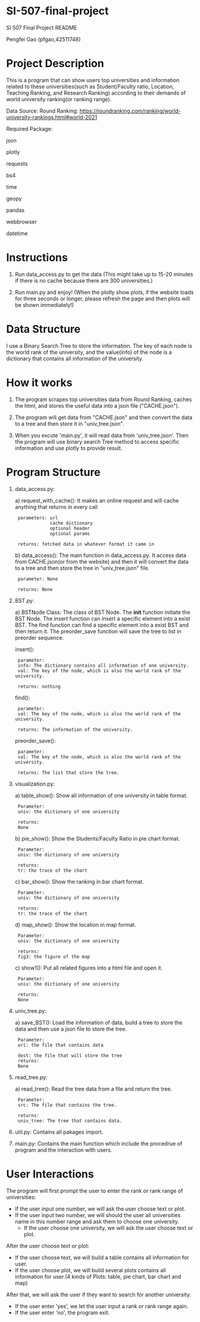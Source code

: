 # SI-507-final-project

SI 507 Final Project README

Pengfei Gao (pfgao,42511748)


# Project Description
This is a program that can show users top universities and information related to
these universities(such as Student/Faculty ratio, Location, Teaching Ranking, and
Research Ranking) according to their demands of world university ranking(or ranking
range).

Data Source:
Round Ranking: https://roundranking.com/ranking/world-university-rankings.html#world-2021

Required Package:

json

plotly

requests

bs4

time

geopy

pandas

webbrowser

datetime

# Instructions

1) Run data_access.py to get the data (This might take up to 15-20 minutes if there is no cache because there are 300 universities.)

2) Run main.py and enjoy! (When the plotly show plots, if the website loads for three seconds or longer, please refresh the page and then plots will be shown immediately!)

# Data Structure
I use a Binary Search Tree to store the information. The key of each node is the world rank of the university, and the value(info) of the node is a dictionary that contains all information of the university.
# How it works

1) The program scrapes top universities data from Round Ranking, caches the html, and stores the useful data into a json file ("CACHE.json").

2) The program will get data from "CACHE.json" and then convert the data to a tree and then store it in "univ_tree.json".

3) When you excute 'main.py', it will read data from 'univ_tree.json'. Then the program will use binary search Tree method to access specific information and use plotly to provide result.

# Program Structure 

1) data_access.py:

    a) request_with_cache(): It makes an online request and will cache anything that returns in every call

        parameters: url
                    cache dictionary
                    optional header
                    optional params
        
        returns: fetched data in whatever format it came in
        
    b) data_access(): The main function in data_access.py. It access data from CACHE.json(or from the website) and then it will convert the data to a tree and then store the tree in "univ_tree.json" file.

        parameter: None
        
        returns: None

2) BST.py:

    a) BSTNode Class: The class of BST Node. The __init__ function initiate the BST Node. The insert function can insert a specific element into a exist BST. The find function can find a specific element into a exist BST and then return it. The preorder_save function will save the tree to list in preorder sequence.

    insert():    
        
        parameter: 
        info: The dictionary contains all information of one university.
        val: The key of the node, which is also the world rank of the university.
        
        returns: nothing
    find():

        parameter:
        val: The key of the node, which is also the world rank of the university.

        returns: The information of the university.
    preorder_save():

        parameter:
        val: The key of the node, which is also the world rank of the university.

        returns: The list that store the tree.
        
3) visualization.py:

    a) table_show(): Show all information of one university in table format.
        
        Parameter: 
        univ: the dictionary of one university

        returns:
        None
    b) pie_show(): Show the Students/Faculty Ratio in pie chart format.
        
        Parameter: 
        univ: the dictionary of one university

        returns:
        tr: the trace of the chart
    c) bar_show(): Show the ranking in bar chart format.
        
        Parameter: 
        univ: the dictionary of one university

        returns:
        tr: the trace of the chart    
    d) map_show(): Show the location in map format.
        
        Parameter: 
        univ: the dictionary of one university

        returns:
        fig3: the figure of the map 
    c) show1(): Put all related figures into a html file and open it.

        Parameter: 
        univ: the dictionary of one university

        returns:
        None

4) univ_tree.py:

    a) save_BST(): Load the information of data, build a tree to store the data and then use a json file to store the tree.
        
        Parameter: 
        ori: the file that contains data

        dest: the file that will store the tree
        returns:
        None
5) read_tree.py:

    a) read_tree(): Read the tree data from a file and return the tree.

        Parameter:
        src: The file that contains the tree.

        returns:
        univ_tree: The tree that contains data.
6) util.py: Contains all pakages import.

7) main.py: Contains the main function which include the procedrue of program and the interaction with users.

# User Interactions

The program will first prompt the user to enter the rank or rank range of universities:
  - If the user input one number, we will ask the user choose text or plot.
  - If the user input two number, we will should the user all universities name in this number range and ask them to choose one university.
    - If the user choose one university, we will ask the user choose text or plot.

After the user choose text or plot:
- If the user choose text, we will build a table contains all information for user.
- If the user choose plot, we will build several plots contains all information for user.(4 kinds of Plots: table, pie chart, bar chart and map)

After that, we will ask the user if they want to search for another university.
- If the user enter 'yes', we let the user input a rank or rank range again.
- If the user enter 'no', the program exit.
